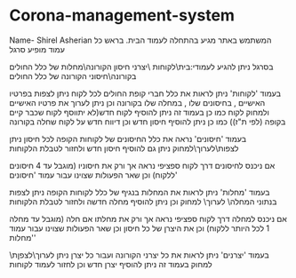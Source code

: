 # Corona-management-system
Name- Shirel Asherian 
המשתמש באתר מגיע בהתחלה לעמוד הבית. 
בראש כל עמוד מופיע סרגל 

בסרגל ניתן להגיע לעמודי:בית\לקוחות \יצרני חיסון הקורונה\מחלות של כלל החולים בקורונה\חיסוני הקורונה של כלל החולים

בעמוד 'לקוחות' ניתן לראות את כלל חברי קופת החולים לכל לקוח ניתן לצפות בפרטיו האישיים , בחיסונים שלו , במחלה שלו בקורונה וכן ניתן לערוך את פרטיו האישיים ולמחוק לקוח 
כמו כן בעמוד זה ניתן להוסיף לקוח חדש(לא יתווסף לקוח שכבר קיים בקופה (לפי ת"ז))
כמו כן ניתן להוסיף חיסון חדש וכן דיווח חדש על לקוח שחלה בקורונה 

בעמוד 'חיסונים' נראה את כלל החיסונים של לקוחות הקופה לכל חיסון ניתן לצפות\לערוך\למחוק
ניתן גם להוסיף חיסון חדש ולחזור לטבלת הלקוחות

אם ניכנס לחיסונים דרך לקוח ספציפי נראה אך ורק את חיסוניו (מוגבל עד 4 חיסונים ללקוח) וכן שאר הפעולות שצוינו עבור עמוד 'חיסונים'

בעמוד 'מחלות' ניתן לראות את  המחלות בנגיף של כלל לקוחות הקופה ניתן לצפות בנתוני המחלה\ לערוך\ למחוק 
וכן ניתן להוסיף מחלה חדשה ולחזור לטבלת הלקוחות


אם ניכנס למחלה דרך לקוח ספציפי נראה אך ורק את מחלתו אם חלה (מוגבל עד מחלה 1 לכל היותר ללקוח) וכן את היצרן של כל חיסון וכן שאר הפעולות שצוינו עבור 
עמוד 'מחלות'

בעמוד 'יצרנים' ניתן לראות את כל יצרני הקורונה ועבור כל יצרן ניתן לערוך\לצפןת\ למחוק
בעמוד זה ניתן להוסיף יצרן חדש וכן לחזור לעמוד לקוחות
